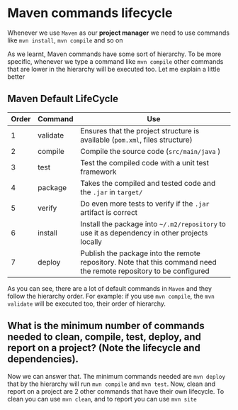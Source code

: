 # Maven commands lifecycle

Whenever we use `Maven` as our **project manager** we need to use commands like `mvn install`, `mvn compile` and so on

As we learnt, Maven commands have some sort of hierarchy. To be more specific, whenever we type a command like `mvn compile`
other commands that are lower in the hierarchy will be executed too. Let me explain a little better

## Maven Default LifeCycle

| Order | Command  | Use                                                                        |
|-------|----------|----------------------------------------------------------------------------|
| 1     | validate | Ensures that the project structure is available (`pom.xml`, files structure)
| 2     | compile  | Compile the source code (`src/main/java` )
| 3     | test     | Test the compiled code with a unit test framework
| 4     | package  | Takes the compiled and tested code and the `.jar` in `target/`
| 5     | verify   | Do even more tests to verify if the `.jar` artifact is correct
| 6     | install  | Install the package into `~/.m2/repository` to use it as dependency in other projects locally
| 7     | deploy   | Publish the package into the remote repository. Note that this command need the remote repository to be configured

As you can see, there are a lot of default commands in `Maven` and they follow the hierarchy order. For example:
 if you use `mvn compile`, the `mvn validate` will be executed too, their order of
hierarchy.

## What is the minimum number of commands needed to clean, compile, test, deploy, and report on a project? (Note the lifecycle and dependencies).

Now we can answer that. The minimum commands needed are `mvn deploy` that by the hierarchy will run `mvn compile` and `mvn test`. Now, clean and report on a project are 2 other
commands that have their own lifecycle. To clean you can use `mvn clean`, and to report you can use `mvn site`